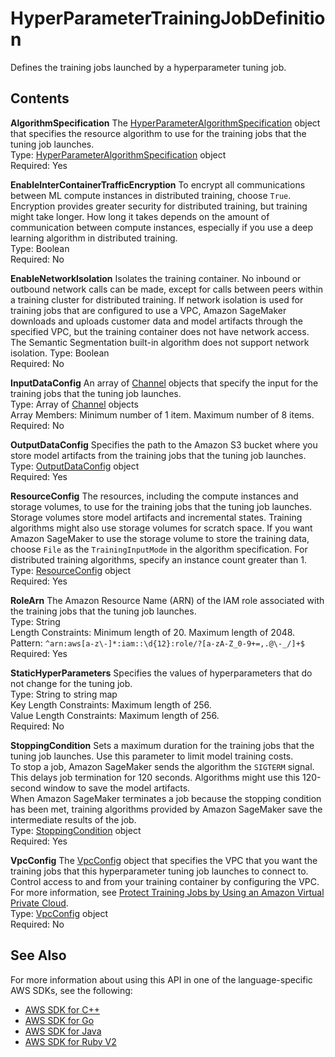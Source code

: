 # HyperParameterTrainingJobDefinition<a name="API_HyperParameterTrainingJobDefinition"></a>

Defines the training jobs launched by a hyperparameter tuning job\.

## Contents<a name="API_HyperParameterTrainingJobDefinition_Contents"></a>

 **AlgorithmSpecification**   <a name="SageMaker-Type-HyperParameterTrainingJobDefinition-AlgorithmSpecification"></a>
The [HyperParameterAlgorithmSpecification](API_HyperParameterAlgorithmSpecification.md) object that specifies the resource algorithm to use for the training jobs that the tuning job launches\.  
Type: [HyperParameterAlgorithmSpecification](API_HyperParameterAlgorithmSpecification.md) object  
Required: Yes

 **EnableInterContainerTrafficEncryption**   <a name="SageMaker-Type-HyperParameterTrainingJobDefinition-EnableInterContainerTrafficEncryption"></a>
To encrypt all communications between ML compute instances in distributed training, choose `True`\. Encryption provides greater security for distributed training, but training might take longer\. How long it takes depends on the amount of communication between compute instances, especially if you use a deep learning algorithm in distributed training\.  
Type: Boolean  
Required: No

 **EnableNetworkIsolation**   <a name="SageMaker-Type-HyperParameterTrainingJobDefinition-EnableNetworkIsolation"></a>
Isolates the training container\. No inbound or outbound network calls can be made, except for calls between peers within a training cluster for distributed training\. If network isolation is used for training jobs that are configured to use a VPC, Amazon SageMaker downloads and uploads customer data and model artifacts through the specified VPC, but the training container does not have network access\.  
The Semantic Segmentation built\-in algorithm does not support network isolation\.
Type: Boolean  
Required: No

 **InputDataConfig**   <a name="SageMaker-Type-HyperParameterTrainingJobDefinition-InputDataConfig"></a>
An array of [Channel](API_Channel.md) objects that specify the input for the training jobs that the tuning job launches\.  
Type: Array of [Channel](API_Channel.md) objects  
Array Members: Minimum number of 1 item\. Maximum number of 8 items\.  
Required: No

 **OutputDataConfig**   <a name="SageMaker-Type-HyperParameterTrainingJobDefinition-OutputDataConfig"></a>
Specifies the path to the Amazon S3 bucket where you store model artifacts from the training jobs that the tuning job launches\.  
Type: [OutputDataConfig](API_OutputDataConfig.md) object  
Required: Yes

 **ResourceConfig**   <a name="SageMaker-Type-HyperParameterTrainingJobDefinition-ResourceConfig"></a>
The resources, including the compute instances and storage volumes, to use for the training jobs that the tuning job launches\.  
Storage volumes store model artifacts and incremental states\. Training algorithms might also use storage volumes for scratch space\. If you want Amazon SageMaker to use the storage volume to store the training data, choose `File` as the `TrainingInputMode` in the algorithm specification\. For distributed training algorithms, specify an instance count greater than 1\.  
Type: [ResourceConfig](API_ResourceConfig.md) object  
Required: Yes

 **RoleArn**   <a name="SageMaker-Type-HyperParameterTrainingJobDefinition-RoleArn"></a>
The Amazon Resource Name \(ARN\) of the IAM role associated with the training jobs that the tuning job launches\.  
Type: String  
Length Constraints: Minimum length of 20\. Maximum length of 2048\.  
Pattern: `^arn:aws[a-z\-]*:iam::\d{12}:role/?[a-zA-Z_0-9+=,.@\-_/]+$`   
Required: Yes

 **StaticHyperParameters**   <a name="SageMaker-Type-HyperParameterTrainingJobDefinition-StaticHyperParameters"></a>
Specifies the values of hyperparameters that do not change for the tuning job\.  
Type: String to string map  
Key Length Constraints: Maximum length of 256\.  
Value Length Constraints: Maximum length of 256\.  
Required: No

 **StoppingCondition**   <a name="SageMaker-Type-HyperParameterTrainingJobDefinition-StoppingCondition"></a>
Sets a maximum duration for the training jobs that the tuning job launches\. Use this parameter to limit model training costs\.   
To stop a job, Amazon SageMaker sends the algorithm the `SIGTERM` signal\. This delays job termination for 120 seconds\. Algorithms might use this 120\-second window to save the model artifacts\.  
When Amazon SageMaker terminates a job because the stopping condition has been met, training algorithms provided by Amazon SageMaker save the intermediate results of the job\.  
Type: [StoppingCondition](API_StoppingCondition.md) object  
Required: Yes

 **VpcConfig**   <a name="SageMaker-Type-HyperParameterTrainingJobDefinition-VpcConfig"></a>
The [VpcConfig](API_VpcConfig.md) object that specifies the VPC that you want the training jobs that this hyperparameter tuning job launches to connect to\. Control access to and from your training container by configuring the VPC\. For more information, see [Protect Training Jobs by Using an Amazon Virtual Private Cloud](https://docs.aws.amazon.com/sagemaker/latest/dg/train-vpc.html)\.  
Type: [VpcConfig](API_VpcConfig.md) object  
Required: No

## See Also<a name="API_HyperParameterTrainingJobDefinition_SeeAlso"></a>

For more information about using this API in one of the language\-specific AWS SDKs, see the following:
+  [AWS SDK for C\+\+](https://docs.aws.amazon.com/goto/SdkForCpp/sagemaker-2017-07-24/HyperParameterTrainingJobDefinition) 
+  [AWS SDK for Go](https://docs.aws.amazon.com/goto/SdkForGoV1/sagemaker-2017-07-24/HyperParameterTrainingJobDefinition) 
+  [AWS SDK for Java](https://docs.aws.amazon.com/goto/SdkForJava/sagemaker-2017-07-24/HyperParameterTrainingJobDefinition) 
+  [AWS SDK for Ruby V2](https://docs.aws.amazon.com/goto/SdkForRubyV2/sagemaker-2017-07-24/HyperParameterTrainingJobDefinition) 